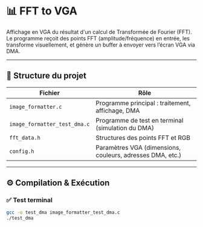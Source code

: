 # 📊 FFT to VGA

Affichage en VGA du résultat d'un calcul de Transformée de Fourier (FFT).  
Le programme reçoit des points FFT (amplitude/fréquence) en entrée, les transforme visuellement, et génère un buffer à envoyer vers l’écran VGA via DMA.

---

## 📁 Structure du projet

| Fichier                          | Rôle                                                                 |
|----------------------------------|----------------------------------------------------------------------|
| `image_formatter.c`              | Programme principal : traitement, affichage, DMA                     |
| `image_formatter_test_dma.c`     | Programme de test en terminal (simulation du DMA)                    |
| `fft_data.h`                     | Structures des points FFT et RGB                                     |
| `config.h`                       | Paramètres VGA (dimensions, couleurs, adresses DMA, etc.)            |

---

## ⚙️ Compilation & Exécution

### ✅ Test terminal

```bash
gcc -o test_dma image_formatter_test_dma.c
./test_dma
